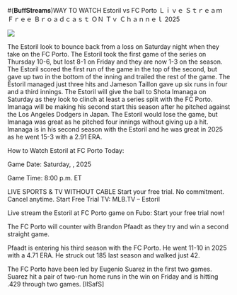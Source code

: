 #(𝐁𝐮𝐟𝐟𝐒𝐭𝐫𝐞𝐚𝐦𝐬)WAY TO WATCH Estoril vs FC Porto Ｌｉｖｅ Ｓｔｒｅａｍ Ｆｒｅｅ Ｂｒｏａｄｃａｓｔ ＯＮ Ｔｖ Ｃｈａｎｎｅｌ  2025  
  
  
[![](https://i.imgur.com/qSNzIqt.png)](https://movie.rssnews.media/RPeumWpju.php)  
  
The Estoril look to bounce back from a loss on Saturday night when they take on the FC Porto. The Estoril took the first game of the series on Thursday 10-6, but lost 8-1 on Friday and they are now 1-3 on the season. The Estoril scored the first run of the game in the top of the second, but gave up two in the bottom of the inning and trailed the rest of the game. The Estoril managed just three hits and Jameson Taillon gave up six runs in four and a third innings. The Estoril will give the ball to Shota Imanaga on Saturday as they look to clinch at least a series split with the FC Porto. Imanaga will be making his second start this season after he pitched against the Los Angeles Dodgers in Japan. The Estoril would lose the game, but Imanaga was great as he pitched four innings without giving up a hit. Imanaga is in his second season with the Estoril and he was great in 2025 as he went 15-3 with a 2.91 ERA.

How to Watch Estoril at FC Porto Today:

Game Date: Saturday, , 2025

Game Time: 8:00 p.m. ET

LIVE SPORTS & TV WITHOUT CABLE
Start your free trial. No commitment. Cancel anytime.
Start Free Trial
TV: MLB.TV – Estoril

Live stream the Estoril at FC Porto game on Fubo: Start your free trial now!

The FC Porto will counter with Brandon Pfaadt as they try and win a second straight game.

Pfaadt is entering his third season with the FC Porto. He went 11-10 in 2025 with a 4.71 ERA. He struck out 185 last season and walked just 42.

The FC Porto have been led by Eugenio Suarez in the first two games. Suarez hit a pair of two-run home runs in the win on Friday and is hitting .429 through two games. [IlSafS]